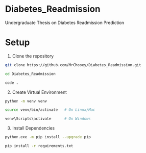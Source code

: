 # Diabetes_Readmission
Undergraduate Thesis on Diabetes Readmission Prediction

# Setup
1. Clone the repository
```bash
git clone https://github.com/MrChooey/Diabetes_Readmission.git

cd Diabetes_Readmission

code .
```

2. Create Virtual Environment
```bash
python -m venv venv

source venv/bin/activate   # On Linux/Mac

venv\Scripts\activate      # On Windows
```

3. Install Dependencies
```bash
python.exe -m pip install --upgrade pip

pip install -r requirements.txt
```
